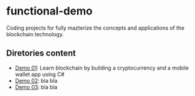 # functional-demo

Coding projects for fully mazterize the concepts and applications of the blockchain technology.

## Diretories content

- [Demo 01](no-link): Learn blockchain by building a cryptocurrency and a mobile wallet app using C#
- [Demo 02](no-link): bla bla
- [Demo 03](no-link): bla bla
